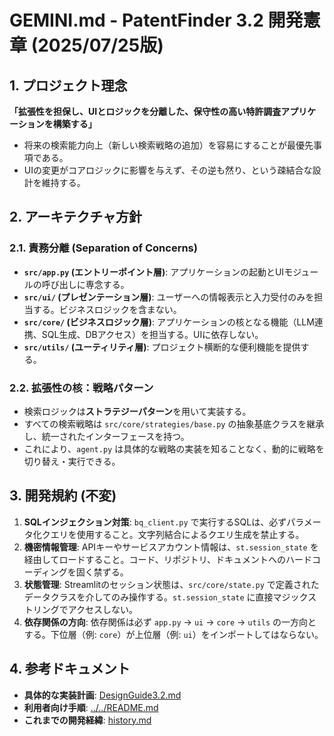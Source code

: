 # GEMINI.md - PatentFinder 3.2 開発憲章 (2025/07/25版)

## 1. プロジェクト理念

**「拡張性を担保し、UIとロジックを分離した、保守性の高い特許調査アプリケーションを構築する」**

-   将来の検索能力向上（新しい検索戦略の追加）を容易にすることが最優先事項である。
-   UIの変更がコアロジックに影響を与えず、その逆も然り、という疎結合な設計を維持する。

## 2. アーキテクチャ方針

### 2.1. 責務分離 (Separation of Concerns)
-   **`src/app.py` (エントリーポイント層)**: アプリケーションの起動とUIモジュールの呼び出しに専念する。
-   **`src/ui/` (プレゼンテーション層)**: ユーザーへの情報表示と入力受付のみを担当する。ビジネスロジックを含まない。
-   **`src/core/` (ビジネスロジック層)**: アプリケーションの核となる機能（LLM連携、SQL生成、DBアクセス）を担当する。UIに依存しない。
-   **`src/utils/` (ユーティリティ層)**: プロジェクト横断的な便利機能を提供する。

### 2.2. 拡張性の核：戦略パターン
-   検索ロジックは**ストラテジーパターン**を用いて実装する。
-   すべての検索戦略は `src/core/strategies/base.py` の抽象基底クラスを継承し、統一されたインターフェースを持つ。
-   これにより、`agent.py` は具体的な戦略の実装を知ることなく、動的に戦略を切り替え・実行できる。

## 3. 開発規約 (不変)

1.  **SQLインジェクション対策**: `bq_client.py` で実行するSQLは、必ずパラメータ化クエリを使用すること。文字列結合によるクエリ生成を禁止する。
2.  **機密情報管理**: APIキーやサービスアカウント情報は、`st.session_state` を経由してロードすること。コード、リポジトリ、ドキュメントへのハードコーディングを固く禁ずる。
3.  **状態管理**: Streamlitのセッション状態は、`src/core/state.py` で定義されたデータクラスを介してのみ操作する。`st.session_state` に直接マジックストリングでアクセスしない。
4.  **依存関係の方向**: 依存関係は必ず `app.py` -> `ui` -> `core` -> `utils` の一方向とする。下位層（例: `core`）が上位層（例: `ui`）をインポートしてはならない。

## 4. 参考ドキュメント
-   **具体的な実装計画**: [DesignGuide3.2.md](./DesignGuide3.2.md)
-   **利用者向け手順**: [../../README.md](../../README.md)
-   **これまでの開発経緯**: [history.md](./history.md)
